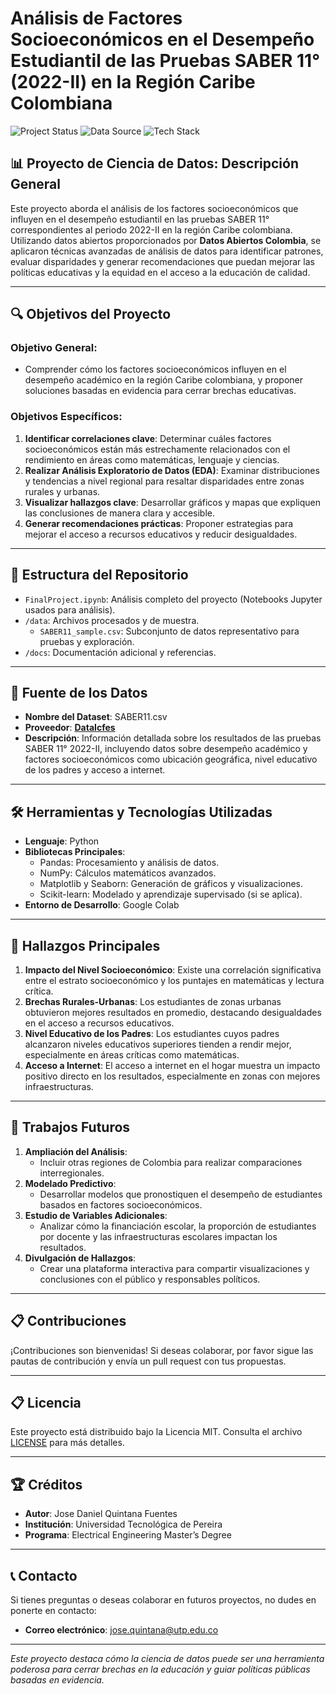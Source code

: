 
# Análisis de Factores Socioeconómicos en el Desempeño Estudiantil de las Pruebas SABER 11° (2022-II) en la Región Caribe Colombiana

![Project Status](https://img.shields.io/badge/Status-Completed-green)
![Data Source](https://img.shields.io/badge/Data-Colombia%20Open%20Data-blue)
![Tech Stack](https://img.shields.io/badge/Tech-Python%20|%20Pandas%20|%20Seaborn-lightgrey)

## 📊 Proyecto de Ciencia de Datos: Descripción General

Este proyecto aborda el análisis de los factores socioeconómicos que influyen en el desempeño estudiantil en las pruebas SABER 11° correspondientes al periodo 2022-II en la región Caribe colombiana. Utilizando datos abiertos proporcionados por **Datos Abiertos Colombia**, se aplicaron técnicas avanzadas de análisis de datos para identificar patrones, evaluar disparidades y generar recomendaciones que puedan mejorar las políticas educativas y la equidad en el acceso a la educación de calidad.

---

## 🔍 Objetivos del Proyecto

### Objetivo General:
- Comprender cómo los factores socioeconómicos influyen en el desempeño académico en la región Caribe colombiana, y proponer soluciones basadas en evidencia para cerrar brechas educativas.

### Objetivos Específicos:
1. **Identificar correlaciones clave**: Determinar cuáles factores socioeconómicos están más estrechamente relacionados con el rendimiento en áreas como matemáticas, lenguaje y ciencias.
2. **Realizar Análisis Exploratorio de Datos (EDA)**: Examinar distribuciones y tendencias a nivel regional para resaltar disparidades entre zonas rurales y urbanas.
3. **Visualizar hallazgos clave**: Desarrollar gráficos y mapas que expliquen las conclusiones de manera clara y accesible.
4. **Generar recomendaciones prácticas**: Proponer estrategias para mejorar el acceso a recursos educativos y reducir desigualdades.

---

## 📂 Estructura del Repositorio

- `FinalProject.ipynb`: Análisis completo del proyecto (Notebooks Jupyter usados para análisis).
- `/data`: Archivos procesados y de muestra.
  - `SABER11_sample.csv`: Subconjunto de datos representativo para pruebas y exploración.
- `/docs`: Documentación adicional y referencias.

---

## 📄 Fuente de los Datos

- **Nombre del Dataset**: SABER11.csv  
- **Proveedor**: **[DataIcfes](https://www.icfes.gov.co/)**  
- **Descripción**: Información detallada sobre los resultados de las pruebas SABER 11° 2022-II, incluyendo datos sobre desempeño académico y factores socioeconómicos como ubicación geográfica, nivel educativo de los padres y acceso a internet.

---

## 🛠 Herramientas y Tecnologías Utilizadas

- **Lenguaje**: Python
- **Bibliotecas Principales**:
  - Pandas: Procesamiento y análisis de datos.
  - NumPy: Cálculos matemáticos avanzados.
  - Matplotlib y Seaborn: Generación de gráficos y visualizaciones.
  - Scikit-learn: Modelado y aprendizaje supervisado (si se aplica).
- **Entorno de Desarrollo**: Google Colab

---

## 🔬 Hallazgos Principales

1. **Impacto del Nivel Socioeconómico**: Existe una correlación significativa entre el estrato socioeconómico y los puntajes en matemáticas y lectura crítica.
2. **Brechas Rurales-Urbanas**: Los estudiantes de zonas urbanas obtuvieron mejores resultados en promedio, destacando desigualdades en el acceso a recursos educativos.
3. **Nivel Educativo de los Padres**: Los estudiantes cuyos padres alcanzaron niveles educativos superiores tienden a rendir mejor, especialmente en áreas críticas como matemáticas.
4. **Acceso a Internet**: El acceso a internet en el hogar muestra un impacto positivo directo en los resultados, especialmente en zonas con mejores infraestructuras.

---

## 🚀 Trabajos Futuros

1. **Ampliación del Análisis**:
   - Incluir otras regiones de Colombia para realizar comparaciones interregionales.
2. **Modelado Predictivo**:
   - Desarrollar modelos que pronostiquen el desempeño de estudiantes basados en factores socioeconómicos.
3. **Estudio de Variables Adicionales**:
   - Analizar cómo la financiación escolar, la proporción de estudiantes por docente y las infraestructuras escolares impactan los resultados.
4. **Divulgación de Hallazgos**:
   - Crear una plataforma interactiva para compartir visualizaciones y conclusiones con el público y responsables políticos.

---

## 📋 Contribuciones

¡Contribuciones son bienvenidas! Si deseas colaborar, por favor sigue las pautas de contribución y envía un pull request con tus propuestas.

---

## 📋 Licencia

Este proyecto está distribuido bajo la Licencia MIT. Consulta el archivo [LICENSE](LICENSE) para más detalles.

---

## 🏆 Créditos

- **Autor**: Jose Daniel Quintana Fuentes  
- **Institución**: Universidad Tecnológica de Pereira  
- **Programa**: Electrical Engineering Master’s Degree 

---

## 📞 Contacto

Si tienes preguntas o deseas colaborar en futuros proyectos, no dudes en ponerte en contacto:
- **Correo electrónico**: jose.quintana@utp.edu.co

---

*Este proyecto destaca cómo la ciencia de datos puede ser una herramienta poderosa para cerrar brechas en la educación y guiar políticas públicas basadas en evidencia.*
